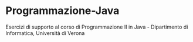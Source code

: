 # Programmazione-Java
Esercizi di supporto al corso di Programmazione II in Java - Dipartimento di Informatica, Università di Verona
